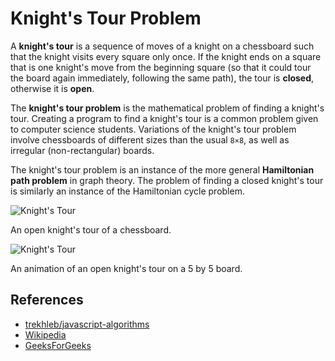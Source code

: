 # Knight's Tour Problem

A **knight's tour** is a sequence of moves of a knight on a chessboard
such that the knight visits every square only once. If the knight
ends on a square that is one knight's move from the beginning
square (so that it could tour the board again immediately,
following the same path), the tour is **closed**, otherwise it
is **open**.

The **knight's tour problem** is the mathematical problem of
finding a knight's tour. Creating a program to find a knight's
tour is a common problem given to computer science students.
Variations of the knight's tour problem involve chessboards of
different sizes than the usual `8×8`, as well as irregular
(non-rectangular) boards.

The knight's tour problem is an instance of the more
general **Hamiltonian path problem** in graph theory. The problem of finding
a closed knight's tour is similarly an instance of the Hamiltonian
cycle problem.

![Knight's Tour](https://upload.wikimedia.org/wikipedia/commons/d/da/Knight%27s_tour_anim_2.gif)

An open knight's tour of a chessboard.

![Knight's Tour](https://upload.wikimedia.org/wikipedia/commons/c/ca/Knights-Tour-Animation.gif)

An animation of an open knight's tour on a 5 by 5 board.

## References

- [trekhleb/javascript-algorithms](https://github.com/trekhleb/javascript-algorithms/tree/master/src/algorithms/uncategorized/knight-tour)
- [Wikipedia](https://en.wikipedia.org/wiki/Knight%27s_tour)
- [GeeksForGeeks](https://www.geeksforgeeks.org/backtracking-set-1-the-knights-tour-problem/)
